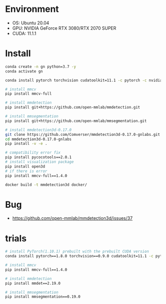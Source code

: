 # Environment

-   OS: Ubuntu 20.04
-   GPU: NVIDIA GeForce RTX 3080/RTX 2070 SUPER
-   CUDA: 11.1.1

# Install

```bash
conda create -n gn python=3.7 -y
conda activate gn

conda install pytorch torchvision cudatoolkit=11.1 -c pytorch -c nvidia

# install mmcv
pip install mmcv-full

# install mmdetection
pip install git+https://github.com/open-mmlab/mmdetection.git

# install mmsegmentation
pip install git+https://github.com/open-mmlab/mmsegmentation.git

# install mmdetection3d-0.17.0
git clone https://github.com/Comverser/mmdetection3d-0.17.0-gnlabs.git
cd mmdetection3d-0.17.0-gnlabs
pip install -v -e .

# compatibility error fix
pip install pycocotools==2.0.1
# install visualization package
pip install open3d
# if there is error
pip install mmcv-full==1.4.0
```

```bash
docker build -t mmdetection3d docker/
```

# Bug

-   https://github.com/open-mmlab/mmdetection3d/issues/37

# trials
```bash
# install PyTorch(1.10.1) prebuilt with the prebuilt CUDA version
conda install pytorch==1.8.0 torchvision==0.9.0 cudatoolkit=11.1 -c pytorch -c nvidia

# install mmcv
pip install mmcv-full==1.4.0

# install mmdetection
pip install mmdet==2.19.0

# install mmsegmentation
pip install mmsegmentation==0.19.0

```
